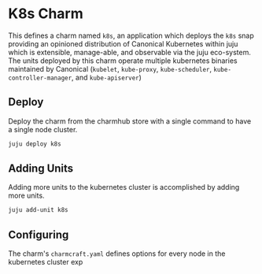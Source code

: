 # K8s Charm

This defines a charm named `k8s`, an application which deploys the `k8s` snap providing an opinioned distribution of Canonical Kubernetes within juju which is extensible, manage-able, and observable via the juju eco-system. The units deployed by this charm operate multiple kubernetes binaries maintained by Canonical (`kubelet`, `kube-proxy`, `kube-scheduler`, `kube-controller-manager`, and `kube-apiserver`)

## Deploy
Deploy the charm from the charmhub store with a single command to have a single node cluster. 

```sh
juju deploy k8s
```

## Adding Units
Adding more units to the kubernetes cluster is accomplished by adding more units.

```sh
juju add-unit k8s
```

## Configuring
The charm's `charmcraft.yaml` defines  options for every node in the kubernetes cluster exp